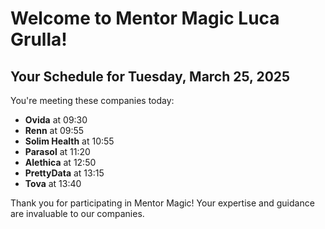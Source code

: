 # Welcome to Mentor Magic Luca Grulla!

## Your Schedule for Tuesday, March 25, 2025

You're meeting these companies today:

- **Ovida** at 09:30
- **Renn** at 09:55
- **Solim Health** at 10:55
- **Parasol** at 11:20
- **Alethica** at 12:50
- **PrettyData** at 13:15
- **Tova** at 13:40


Thank you for participating in Mentor Magic! Your expertise and guidance are invaluable to our companies.
